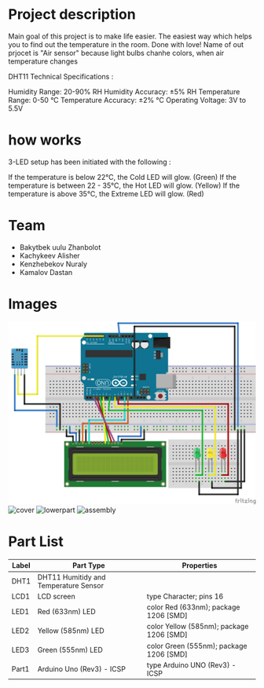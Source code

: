 # Project description
Main goal of this project is to make life easier. The easiest way which helps you to find out the temperature in the room.
Done with love!
Name of out prjocet is "Air sensor" because light bulbs chanhe colors, when air temperature changes

DHT11 Technical Specifications :

Humidity Range: 20-90% RH
Humidity Accuracy: ±5% RH
Temperature Range: 0-50 °C
Temperature Accuracy: ±2% °C
Operating Voltage: 3V to 5.5V
# how works
3-LED setup has been initiated with the following :

If the temperature is below 22℃, the Cold LED will glow. (Green)
If the temperature is between 22 - 35℃, the Hot LED will glow. (Yellow)
If the temperature is above 35℃, the Extreme LED will glow. (Red)

# Team
* Bakytbek uulu Zhanbolot
* Kachykeev Alisher
* Kenzhebekov Nuraly
* Kamalov Dastan

# Images
![Schematic](images/scheme.png)
<img width="576" alt="cover" src="https://user-images.githubusercontent.com/56904464/82047690-13a4f680-96d5-11ea-9aeb-ac387b477684.PNG">
<img width="516" alt="lowerpart" src="https://user-images.githubusercontent.com/56904464/82047882-6383bd80-96d5-11ea-93c7-5e282f5cf61b.PNG">
<img width="562" alt="assembly" src="https://user-images.githubusercontent.com/56904464/82047992-9b8b0080-96d5-11ea-826e-05d1f82be80e.PNG">

# Part List

Label |	Part Type |	Properties
---|---|---
DHT1	|	DHT11 Humitidy and Temperature Sensor |	
LCD1 |	LCD screen |	type Character; pins 16
LED1	|	Red (633nm) LED |  color Red (633nm); package 1206 [SMD]
LED2 |	Yellow (585nm) LED |  color Yellow (585nm); package 1206 [SMD]
LED3 |  Green (555nm) LED |  color Green (555nm); package 1206 [SMD]
Part1 |	Arduino Uno (Rev3) - ICSP	| type Arduino UNO (Rev3) - ICSP
